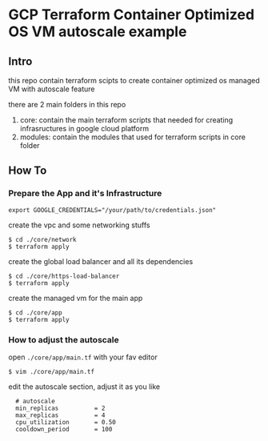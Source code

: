 # GCP Terraform Container Optimized OS VM autoscale example

## Intro
this repo contain terraform scipts to create container optimized os managed VM with autoscale feature

there are 2 main folders in this repo
1. core: contain the main terraform scripts that needed for creating infrasructures in google cloud platform
2. modules: contain the modules that used for terraform scripts in core folder
## How To

### Prepare the App and it's Infrastructure
```
export GOOGLE_CREDENTIALS="/your/path/to/credentials.json"
```

create the vpc and some networking stuffs
```
$ cd ./core/network
$ terraform apply
```

create the global load balancer and all its dependencies
```
$ cd ./core/https-load-balancer
$ terraform apply
```

create the managed vm for the main app
```
$ cd ./core/app
$ terraform apply
```

### How to adjust the autoscale

open `./core/app/main.tf` with your fav editor
```
$ vim ./core/app/main.tf
```

edit the autoscale section, adjust it as you like
```
  # autoscale
  min_replicas          = 2
  max_replicas          = 4
  cpu_utilization       = 0.50
  cooldown_period       = 100
```

